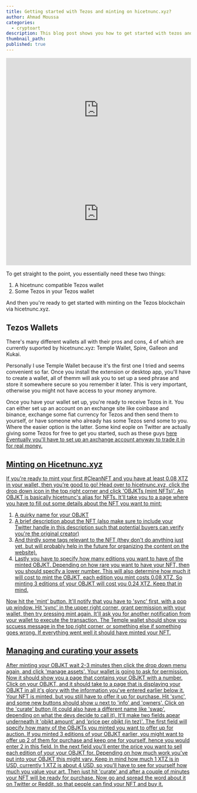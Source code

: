 ```yaml
---
title: Getting started with Tezos and minting on hicetnunc.xyz?
author: Ahmad Moussa
categories:
  - cryptoart
description: This blog post shows you how to get started with tezos and minting your first NFT on hicetnunc.
thumbnail_path: 
published: true
---
```

<div style="width:100%;height:0;padding-bottom:56%;position:relative;"><iframe src="https://giphy.com/embed/W0LADAvWlQks4o6Ulk" width="100%" height="100%" style="position:absolute; pointer-events:none;" frameBorder="0" class="giphy-embed" allowFullScreen></iframe></div>

<div style="width:100%;height:0;padding-bottom:56%;position:relative;"><iframe src="https://giphy.com/embed/igNx7sm9Ygj0k" width="100%" height="100%" style="position:absolute; pointer-events:none;" frameBorder="0" class="giphy-embed" allowFullScreen></iframe></div><p></p>

To get straight to the point, you essentially need these two things:

1. A hicetnunc compatible Tezos wallet
2. Some Tezos in your Tezos wallet

And then you're ready to get started with minting on the Tezos blockchain via hicetnunc.xyz.

## Tezos Wallets
There's many different wallets all with their pros and cons, 4 of which are currently suported by hicetnunc.xyz: Temple Wallet, Spire, Galleon and Kukai.

Personally I use Temple Wallet because it's the first one I tried and seems convenient so far. Once you install the extension or desktop app, you'll have to create a wallet, all of themm will ask you to set up a seed phrase and store it somewhere secure so you remember it later. This is very important, otherwise you might not have access to your money anymore.

Once you have your wallet set up, you're ready to receive Tezos in it. You can either set up an account on an exchange site like coinbase and binance, exchange some fiat currency for Tezos and then send them to yourself, or have someone who already has some Tezos send some to you. Where the easier option is the latter. Some kind eople on Twitter are actually giving some Tezos for free to get you started, such as these guys <a href='https://twitter.com/tezosnftfaucet' target="_blank" rel="noopener noreferrer">here</href> Eventually you'll have to set up an axchange account anyway to trade it in for real money.

## Minting on Hicetnunc.xyz

If you're ready to mint your first #CleanNFT and you have at least 0.08 XTZ in your wallet, then you're good to go! Head over to hicetnunc.xyz, click the drop down icon in the top right corner and click 'OBJKTs (mint NFTs)'. An OBJKT is basically hicetnunc's alias for NFTs. It'll take you to a page where you have to fill out some details about the NFT you want to mint:

1. A quirky name for your OBJKT
2. A brief description about the NFT (also make sure to include your Twitter handle in this description such that potential buyers can verify you're the original creator)
3. And thirdly some tags relevant to the NFT (they don't do anything just yet, but will probably help in the future for organizing the content on the website).
4. Lastly you have to specify how many editions you want to have of the minted OBJKT. Depending on how rare you want to have your NFT, then you should specify a lower number. This will also determine how much it will cost to mint the OBJKT, each edition you mint costs 0.08 XTZ. So minting 3 editions of your OBJKT will cost you 0.24 XTZ. Keep that in mind.

Now hit the 'mint' button. It'll notify that you have to 'sync' first, with a pop up window. Hit 'sync' in the upper right corner, grant permission with your wallet, then try pressing mint again. It'll ask you for another notification from your wallet to execute the transaction. The Temple wallet should show you sccuess message in the top right corner, or something else if something goes wrong. If everything went well it should have minted your NFT.

## Managing and curating your assets

After minting your OBJKT wait 2-3 minutes then click the drop down menu again, and click 'manage assets'. Your wallet is going to ask for permission. Now it should show you a page that contains your OBJKT with a number. Click on your OBJKT, and it should take to a page that is displaying your OBJKT in all it's glory with the information you've entered earlier below it. Your NFT is minted, but you still have to offer it up for purchase. Hit 'sync', and some new buttons should show u next to 'info' and 'owners'. Click on the 'curate' button (it could also have a different name like 'swap', depending on what the devs decide to call it). It'll make two fields apear underneath it 'objkt amount' and 'price per objkt (in tez)'. The first field will specify how many of the OBJKTs you minted you want to offer up for auction. If you minted 3 editions of your OBJKT earlier, you might want to offer up 2 of them for purchase and keep one for yourself, hence you would enter 2 in this field. In the next field you'll enter the price you want to sell each edition of your your OBJKT for. Depending on how much work you've put into your OBJKT this might vary. Keep in mind how much 1 XTZ is in USD, currently 1 XTZ is about 4 USD, so you'll have to see for yourself how much you value your art. Then just hit 'curate' and after a couple of minutes your NFT will be ready for purchase. Now go and spread the word about it on Twitter or Reddit, so that people can find your NFT and buy it.


